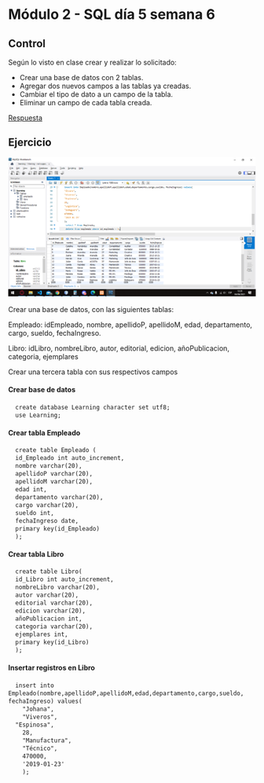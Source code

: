 # Módulo 2 - SQL día 5 semana 6

## Control
Según lo visto en clase crear y realizar lo solicitado:
- Crear una base de datos con 2 tablas.
- Agregar dos nuevos campos a las tablas ya creadas.
- Cambiar el tipo de dato a un campo de la tabla.
- Eliminar un campo de cada tabla creada.

[Respuesta](./Control.txt)

## Ejercicio
![Captura](./Captura.png)

Crear una base de datos, con las siguientes tablas:

Empleado: idEmpleado, nombre, apellidoP, apellidoM, edad, departamento, cargo, sueldo, fechaIngreso.

Libro: idLibro, nombreLibro, autor, editorial, edicion, añoPublicacion, categoria, ejemplares

Crear una tercera tabla con sus respectivos campos

#### Crear base de datos
      create database Learning character set utf8;
      use Learning;
#### Crear tabla Empleado
      create table Empleado (
      id_Empleado int auto_increment,
      nombre varchar(20),
      apellidoP varchar(20),
      apellidoM varchar(20),
      edad int,
      departamento varchar(20),
      cargo varchar(20),
      sueldo int,
      fechaIngreso date,
      primary key(id_Empleado)
      );
#### Crear tabla Libro
      create table Libro(
      id_Libro int auto_increment,
      nombreLibro varchar(20),
      autor varchar(20),
      editorial varchar(20),
      edicion varchar(20),
      añoPublicacion int,
      categoria varchar(20),
      ejemplares int,
      primary key(id_Libro)
      );
#### Insertar registros en Libro 
      insert into Empleado(nombre,apellidoP,apellidoM,edad,departamento,cargo,sueldo, fechaIngreso) values(
	    "Johana",
	    "Viveros",
      "Espinosa",
	    28,
	    "Manufactura",
	    "Técnico",
	    470000,
	    '2019-01-23'
	    );
